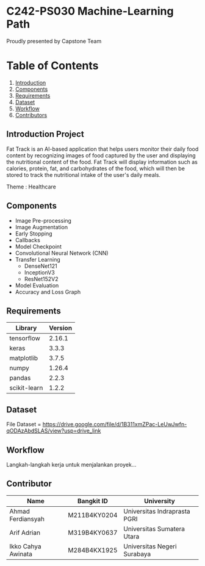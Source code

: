 # C242-PS030 Machine-Learning Path
Proudly presented by Capstone Team

# Table of Contents
1. [Introduction](#introduction)
2. [Components](#components)
3. [Requirements](#Requirements)
5. [Dataset](#dataset)
6. [Workflow](#workflow)
7. [Contributors](#contributor)



## Introduction Project
Fat Track is an AI-based application that helps users monitor their daily food content by recognizing images of food captured by the user and displaying the nutritional content of the food. Fat Track will display information such as calories, protein, fat, and carbohydrates of the food, which will then be stored to track the nutritional intake of the user's daily meals.

Theme : Healthcare


## Components
- Image Pre-processing
- Image Augmentation
- Early Stopping
- Callbacks
- Model Checkpoint
- Convolutional Neural Network (CNN)
- Transfer Learning
  - DenseNet121
  - InceptionV3
  - ResNet152V2
- Model Evaluation
- Accuracy and Loss Graph



## Requirements
| Library             | Version    |
|---------------------|------------|
| tensorflow          | 2.16.1     |
| keras               | 3.3.3      |
| matplotlib          | 3.7.5      |
| numpy               | 1.26.4     |
| pandas              | 2.2.3      |
| scikit-learn        | 1.2.2      |


## Dataset
File Dataset = https://drive.google.com/file/d/1B311xmZPac-LeUwJwfn-qODAzAbdSLAS/view?usp=drive_link




## Workflow
Langkah-langkah kerja untuk menjalankan proyek...



## Contributor
| Name                       | Bangkit ID        | University                                |
|----------------------------|-------------------|-------------------------------------------|
| Ahmad Ferdiansyah           | M211B4KY0204      | Universitas Indraprasta PGRI              |
| Arif Adrian                 | M319B4KY0637      | Universitas Sumatera Utara                |
| Ikko Cahya Awinata          | M284B4KX1925      | Universitas Negeri Surabaya               |


